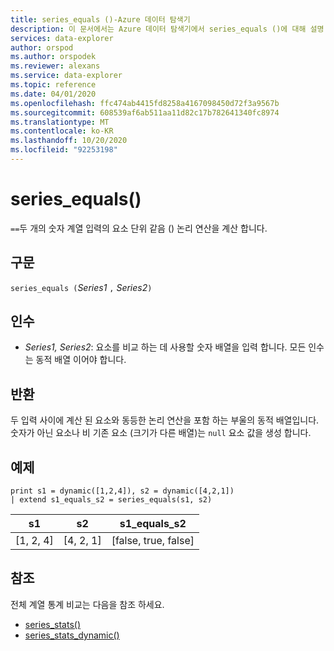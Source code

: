 ```yaml
---
title: series_equals ()-Azure 데이터 탐색기
description: 이 문서에서는 Azure 데이터 탐색기에서 series_equals ()에 대해 설명 합니다.
services: data-explorer
author: orspod
ms.author: orspodek
ms.reviewer: alexans
ms.service: data-explorer
ms.topic: reference
ms.date: 04/01/2020
ms.openlocfilehash: ffc474ab4415fd8258a4167098450d72f3a9567b
ms.sourcegitcommit: 608539af6ab511aa11d82c17b782641340fc8974
ms.translationtype: MT
ms.contentlocale: ko-KR
ms.lasthandoff: 10/20/2020
ms.locfileid: "92253198"
---
```

# <a name="series_equals"></a>series_equals()

`==`두 개의 숫자 계열 입력의 요소 단위 같음 () 논리 연산을 계산 합니다.

## <a name="syntax"></a>구문

`series_equals (`*Series1* `,` *Series2*`)`

## <a name="arguments"></a>인수

* *Series1, Series2*: 요소를 비교 하는 데 사용할 숫자 배열을 입력 합니다. 모든 인수는 동적 배열 이어야 합니다. 

## <a name="returns"></a>반환

두 입력 사이에 계산 된 요소와 동등한 논리 연산을 포함 하는 부울의 동적 배열입니다. 숫자가 아닌 요소나 비 기존 요소 (크기가 다른 배열)는 `null` 요소 값을 생성 합니다.

## <a name="example"></a>예제

<!-- csl: https://help.kusto.windows.net:443/Samples -->
```kusto
print s1 = dynamic([1,2,4]), s2 = dynamic([4,2,1])
| extend s1_equals_s2 = series_equals(s1, s2)
```

|s1|s2|s1_equals_s2|
|---|---|---|
|[1, 2, 4]|[4, 2, 1]|[false, true, false]|

## <a name="see-also"></a>참조

전체 계열 통계 비교는 다음을 참조 하세요.
* [series_stats()](series-statsfunction.md)
* [series_stats_dynamic()](series-stats-dynamicfunction.md)
